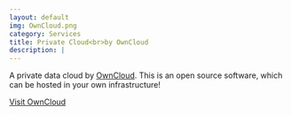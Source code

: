 ```yaml
---
layout: default
img: OwnCloud.png
category: Services
title: Private Cloud<br>by OwnCloud
description: |
---
```

  A private data cloud by [OwnCloud](http://owncloud.com/). This is an open source software, which can be hosted in your own infrastructure!
  
<a href="https://OwnCloud.ramsada.io/" class="btn btn-primary btn-lg"><span class="network-name">Visit OwnCloud</span></a>					